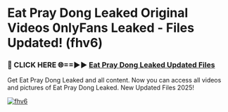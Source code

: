 # Eat Pray Dong Leaked Original Videos 0nlyFans Leaked - Files Updated! (fhv6)

<h3>🔴 CLICK HERE 🌐==►► <a href="https://tinyurl.com/ehrbuxhb" rel="nofollow">Eat Pray Dong Leaked Updated Files</a></h3>

Get Eat Pray Dong Leaked and all content. Now you can access all videos and pictures of Eat Pray Dong Leaked. New Updated Files 2025!

[![fhv6](https://i.imgur.com/lVYEuWS.gif)](https://tinyurl.com/ehrbuxhb)
